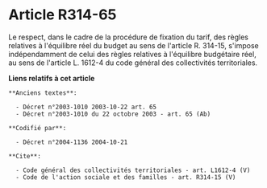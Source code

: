 # Article R314-65

Le respect, dans le cadre de la procédure de fixation du tarif, des règles relatives à l'équilibre réel du budget au sens de
l'article R. 314-15, s'impose indépendamment de celui des règles relatives à l'équilibre budgétaire réel, au sens de
l'article L. 1612-4 du code général des collectivités territoriales.

**Liens relatifs à cet article**

	**Anciens textes**:

	  - Décret n°2003-1010 2003-10-22 art. 65
	  - Décret n°2003-1010 du 22 octobre 2003 - art. 65 (Ab)

	**Codifié par**:

	  - Décret n°2004-1136 2004-10-21

	**Cite**:

	  - Code général des collectivités territoriales - art. L1612-4 (V)
	  - Code de l'action sociale et des familles - art. R314-15 (V)
